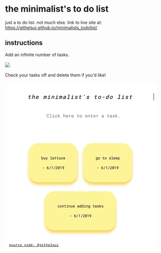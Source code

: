 # the minimalist's to do list

just a to do list. not much else.
link to live site at: https://githelsui.github.io/minimalists_todolist/

## instructions
Add an infinite number of tasks.<br /><br />
![](introgif.gif)

Check your tasks off and delete them if you'd like!<br /><br />
![](delete_complete.gif)
